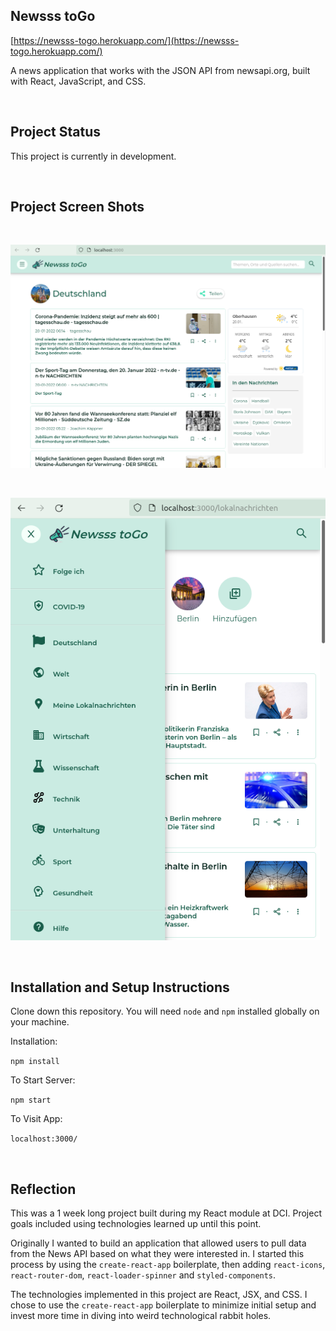 ## Newsss toGo

[https://newsss-togo.herokuapp.com/](https://newsss-togo.herokuapp.com/) 

A news application that works with the JSON API from newsapi.org, built with React, JavaScript, and CSS.

 <br />


## Project Status


This project is currently in development. 

 <br />

## Project Screen Shots 

 <br />

![Screenshot](Screenshot1.png)

 <br />

![Screenshot](Screenshot2.png)

 <br />

## Installation and Setup Instructions



Clone down this repository. You will need `node` and `npm` installed globally on your machine.  

Installation:

`npm install`  

To Start Server:

`npm start`  

To Visit App:

`localhost:3000/`  

 <br />

## Reflection


This was a 1 week long project built during my React module at DCI. Project goals included using technologies learned up until this point.  

Originally I wanted to build an application that allowed users to pull data from the News API based on what they were interested in. I started this process by using the `create-react-app` boilerplate, then adding `react-icons`, `react-router-dom`, `react-loader-spinner` and `styled-components`.  

<!-- One of the main challenges I ran into was Authentication. This lead me to spend a few days on a research spike into OAuth, Auth0, and two-factor authentication using Firebase or other third parties. Due to project time constraints, I had to table authentication and focus more on data visualization from parts of the API that weren't restricted to authenticated users. -->

The technologies implemented in this project are React, JSX, and CSS. I chose to use the `create-react-app` boilerplate to minimize initial setup and invest more time in diving into weird technological rabbit holes. 

<!-- 
// npm install react-icons
// npm install react-router-dom
// npm i react-loader-spinner
// npm i styled-components

// sudo snap install --classic heroku
// heroku --version
// https://devcenter.heroku.com/articles/heroku-cli
// https://elements.heroku.com/buildpacks/mars/create-react-app-buildpack -->







